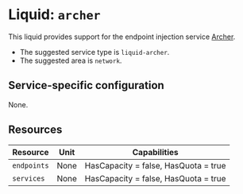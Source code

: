 # Liquid: `archer`

This liquid provides support for the endpoint injection service [Archer](https://github.com/sapcc/archer).

- The suggested service type is `liquid-archer`.
- The suggested area is `network`.

## Service-specific configuration

None.

## Resources

| Resource    | Unit | Capabilities                         |
| ----------- | ---- | ------------------------------------ |
| `endpoints` | None | HasCapacity = false, HasQuota = true |
| `services`  | None | HasCapacity = false, HasQuota = true |
